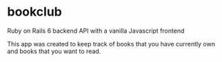 # bookclub
Ruby on Rails 6 backend API with a vanilla Javascript frontend

This app was created to keep track of books that you have currently own and books that you want to read.

